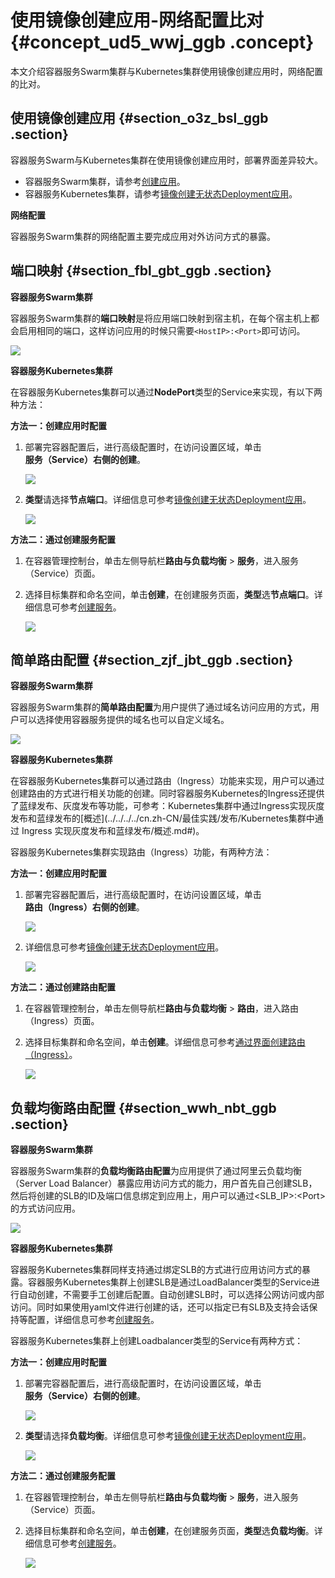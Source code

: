 # 使用镜像创建应用-网络配置比对 {#concept_ud5_wwj_ggb .concept}

本文介绍容器服务Swarm集群与Kubernetes集群使用镜像创建应用时，网络配置的比对。

## 使用镜像创建应用 {#section_o3z_bsl_ggb .section}

容器服务Swarm与Kubernetes集群在使用镜像创建应用时，部署界面差异较大。

-   容器服务Swarm集群，请参考[创建应用](../../../../cn.zh-CN/用户指南/应用管理/创建应用.md#)。
-   容器服务Kubernetes集群，请参考[镜像创建无状态Deployment应用](../../../../cn.zh-CN/Kubernetes集群用户指南/应用管理/镜像创建无状态Deployment应用.md#)。

**网络配置**

容器服务Swarm集群的网络配置主要完成应用对外访问方式的暴露。

## 端口映射 {#section_fbl_gbt_ggb .section}

**容器服务Swarm集群**

容器服务Swarm集群的**端口映射**是将应用端口映射到宿主机，在每个宿主机上都会启用相同的端口，这样访问应用的时候只需要`<HostIP>:<Port>`即可访问。

![](http://static-aliyun-doc.oss-cn-hangzhou.aliyuncs.com/assets/img/83224/156470954835343_zh-CN.png)

**容器服务Kubernetes集群**

在容器服务Kubernetes集群可以通过**NodePort**类型的Service来实现，有以下两种方法：

**方法一：创建应用时配置** 

1.  部署完容器配置后，进行高级配置时，在访问设置区域，单击**服务（Service）**右侧的**创建**。

    ![](http://static-aliyun-doc.oss-cn-hangzhou.aliyuncs.com/assets/img/83224/156470954835379_zh-CN.png)

2.  **类型**请选择**节点端口**。详细信息可参考[镜像创建无状态Deployment应用](../../../../cn.zh-CN/Kubernetes集群用户指南/应用管理/镜像创建无状态Deployment应用.md#)。

    ![](http://static-aliyun-doc.oss-cn-hangzhou.aliyuncs.com/assets/img/83224/156470954835381_zh-CN.png)


**方法二：通过创建服务配置**

1.  在容器管理控制台，单击左侧导航栏**路由与负载均衡** \> **服务**，进入服务（Service）页面。
2.  选择目标集群和命名空间，单击**创建**，在创建服务页面，**类型**选**节点端口**。详细信息可参考[创建服务](../../../../cn.zh-CN/Kubernetes集群用户指南/应用管理/创建服务.md#)。

    ![](http://static-aliyun-doc.oss-cn-hangzhou.aliyuncs.com/assets/img/83224/156470954835387_zh-CN.png)


## 简单路由配置 {#section_zjf_jbt_ggb .section}

**容器服务Swarm集群**

容器服务Swarm集群的**简单路由配置**为用户提供了通过域名访问应用的方式，用户可以选择使用容器服务提供的域名也可以自定义域名。

![](http://static-aliyun-doc.oss-cn-hangzhou.aliyuncs.com/assets/img/83224/156470954935393_zh-CN.png)

**容器服务Kubernetes集群**

在容器服务Kubernetes集群可以通过路由（Ingress）功能来实现，用户可以通过创建路由的方式进行相关功能的创建。同时容器服务Kubernetes的Ingress还提供了蓝绿发布、灰度发布等功能，可参考：Kubernetes集群中通过Ingress实现灰度发布和蓝绿发布的[概述](../../../../cn.zh-CN/最佳实践/发布/Kubernetes集群中通过 Ingress 实现灰度发布和蓝绿发布/概述.md#)。

容器服务Kubernetes集群实现路由（Ingress）功能，有两种方法：

**方法一：创建应用时配置** 

1.  部署完容器配置后，进行高级配置时，在访问设置区域，单击**路由（Ingress）**右侧的**创建**。

    ![](http://static-aliyun-doc.oss-cn-hangzhou.aliyuncs.com/assets/img/83224/156470954935395_zh-CN.png)

2.  详细信息可参考[镜像创建无状态Deployment应用](../../../../cn.zh-CN/Kubernetes集群用户指南/应用管理/镜像创建无状态Deployment应用.md#)。

    ![](http://static-aliyun-doc.oss-cn-hangzhou.aliyuncs.com/assets/img/83224/156470954935397_zh-CN.png)


**方法二：通过创建路由配置** 

1.  在容器管理控制台，单击左侧导航栏**路由与负载均衡** \> **路由**，进入路由（Ingress）页面。
2.  选择目标集群和命名空间，单击**创建**。详细信息可参考[通过界面创建路由（Ingress）](../../../../cn.zh-CN/Kubernetes集群用户指南/网络管理/通过界面创建路由（Ingress）.md#)。

    ![](http://static-aliyun-doc.oss-cn-hangzhou.aliyuncs.com/assets/img/83224/156470954935397_zh-CN.png)


## 负载均衡路由配置 {#section_wwh_nbt_ggb .section}

**容器服务Swarm集群**

容器服务Swarm集群的**负载均衡路由配置**为应用提供了通过阿里云负载均衡（Server Load Balancer）暴露应用访问方式的能力，用户首先自己创建SLB，然后将创建的SLB的ID及端口信息绑定到应用上，用户可以通过<SLB\_IP\>:<Port\>的方式访问应用。

![](http://static-aliyun-doc.oss-cn-hangzhou.aliyuncs.com/assets/img/83224/156470954935439_zh-CN.png)

**容器服务Kubernetes集群**

容器服务Kubernetes集群同样支持通过绑定SLB的方式进行应用访问方式的暴露。容器服务Kubernetes集群上创建SLB是通过LoadBalancer类型的Service进行自动创建，不需要手工创建后配置。自动创建SLB时，可以选择公网访问或内部访问。同时如果使用yaml文件进行创建的话，还可以指定已有SLB及支持会话保持等配置，详细信息可参考[创建服务](../../../../cn.zh-CN/Kubernetes集群用户指南/应用管理/创建服务.md#)。

容器服务Kubernetes集群上创建Loadbalancer类型的Service有两种方式：

**方法一：创建应用时配置** 

1.  部署完容器配置后，进行高级配置时，在访问设置区域，单击**服务（Service）**右侧的**创建**。

    ![](http://static-aliyun-doc.oss-cn-hangzhou.aliyuncs.com/assets/img/83224/156470954835379_zh-CN.png)

2.  **类型**请选择**负载均衡**。详细信息可参考[镜像创建无状态Deployment应用](../../../../cn.zh-CN/Kubernetes集群用户指南/应用管理/镜像创建无状态Deployment应用.md#)。

    ![](http://static-aliyun-doc.oss-cn-hangzhou.aliyuncs.com/assets/img/83224/156470954935440_zh-CN.png)


**方法二：通过创建服务配置**

1.  在容器管理控制台，单击左侧导航栏**路由与负载均衡** \> **服务**，进入服务（Service）页面。
2.  选择目标集群和命名空间，单击**创建**，在创建服务页面，**类型**选**负载均衡**。详细信息可参考[创建服务](../../../../cn.zh-CN/Kubernetes集群用户指南/应用管理/创建服务.md#)。

    ![](http://static-aliyun-doc.oss-cn-hangzhou.aliyuncs.com/assets/img/83224/156470954935441_zh-CN.png)


